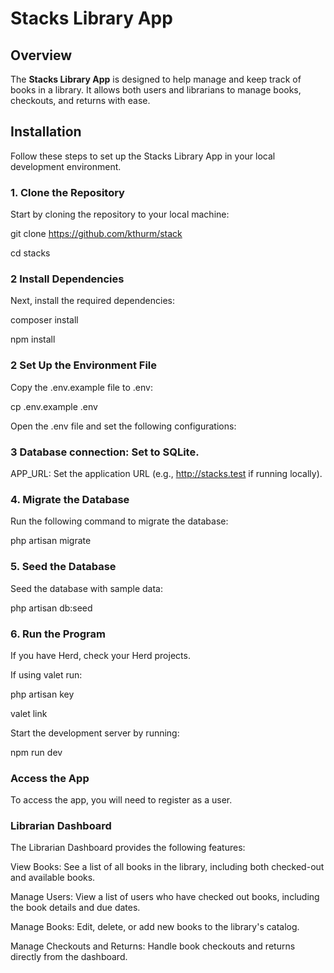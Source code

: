 # Stacks Library App

## Overview

The **Stacks Library App** is designed to help manage and keep track of books in a library. It allows both users and librarians to manage books, checkouts, and returns with ease.

## Installation

Follow these steps to set up the Stacks Library App in your local development environment.

### 1. Clone the Repository

Start by cloning the repository to your local machine:

git clone https://github.com/kthurm/stack

cd stacks

### 2 Install Dependencies
Next, install the required dependencies:

composer install

npm install

### 2 Set Up the Environment File
Copy the .env.example file to .env:

cp .env.example .env

Open the .env file and set the following configurations:

### 3 Database connection: Set to SQLite.

APP_URL: Set the application URL (e.g., http://stacks.test if running locally).

### 4. Migrate the Database
Run the following command to migrate the database:

php artisan migrate

### 5. Seed the Database
Seed the database with sample data:

php artisan db:seed

### 6. Run the Program
If you have Herd, check your Herd projects.

If using valet run:

php artisan key

valet link

Start the development server by running:

npm run dev

### Access the App
To access the app, you will need to register as a user.

### Librarian Dashboard
The Librarian Dashboard provides the following features:

View Books: See a list of all books in the library, including both checked-out and available books.

Manage Users: View a list of users who have checked out books, including the book details and due dates.

Manage Books: Edit, delete, or add new books to the library's catalog.

Manage Checkouts and Returns: Handle book checkouts and returns directly from the dashboard.


```
